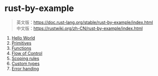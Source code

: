 # rust-by-example
> 英文版：https://doc.rust-lang.org/stable/rust-by-example/index.html<br>
> 中文版：https://rustwiki.org/zh-CN/rust-by-example/index.html

1. [Hello World](./src/bin/hello.rs)
2. [Primitives](./src/bin/primitives.rs)
3. [Functions](./src/bin/functions.rs)
4. [Flow of Control](./src/bin/flow_of_control.rs)
5. [Scoping rules](./src/bin/scoping_rules.rs)
6. [Custom types](./src/bin/custom_types.rs)
7. [Error handing](./src/bin/error_handling.rs)